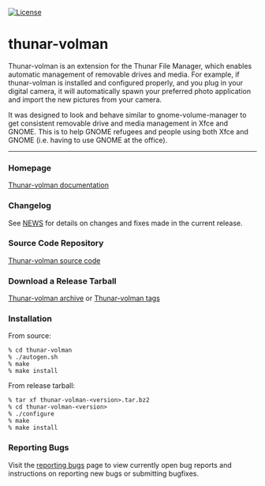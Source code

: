 [![License](https://img.shields.io/badge/License-GPL%20v2-blue.svg)](https://gitlab.xfce.org/xfce/thunar-volman/-/blob/master/COPYING)

# thunar-volman


Thunar-volman is an extension for the Thunar File Manager, which enables
automatic management of removable drives and media. For example, if
thunar-volman is installed and configured properly, and you plug in your
digital camera, it will automatically spawn your preferred photo application
and import the new pictures from your camera.

It was designed to look and behave similar to gnome-volume-manager to get
consistent removable drive and media management in Xfce and GNOME. This is
to help GNOME refugees and people using both Xfce and GNOME (i.e. having to
use GNOME at the office).

----

### Homepage

[Thunar-volman documentation](https://docs.xfce.org/xfce/thunar/thunar-volman)

### Changelog

See [NEWS](https://gitlab.xfce.org/xfce/thunar-volman/-/blob/master/NEWS) for details on changes and fixes made in the current release.

### Source Code Repository

[Thunar-volman source code](https://gitlab.xfce.org/xfce/thunar-volman)

### Download a Release Tarball

[Thunar-volman archive](https://archive.xfce.org/src/xfce/thunar-volman)
    or
[Thunar-volman tags](https://gitlab.xfce.org/xfce/thunar-volman/-/tags)

### Installation

From source: 

    % cd thunar-volman
    % ./autogen.sh
    % make
    % make install

From release tarball:

    % tar xf thunar-volman-<version>.tar.bz2
    % cd thunar-volman-<version>
    % ./configure
    % make
    % make install

### Reporting Bugs

Visit the [reporting bugs](https://docs.xfce.org/xfce/thunar-volman/bugs) page to view currently open bug reports and instructions on reporting new bugs or submitting bugfixes.

